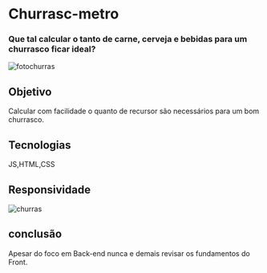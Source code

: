 # Churrasc-metro
### Que tal calcular o tanto de carne, cerveja e bebidas para um churrasco ficar ideal?

![fotochurras](https://user-images.githubusercontent.com/84913052/157377871-125f42cc-5202-4b55-92db-c3e4fb2d15fc.png)

## Objetivo
Calcular com facilidade o quanto de recursor são necessários para um bom churrasco.

## Tecnologias
JS,HTML,CSS

## Responsividade

![churras](https://user-images.githubusercontent.com/84913052/157378853-d3c958c4-51ae-423f-9a26-e713c3a627dd.gif)

## conclusão
Apesar do foco em Back-end nunca e demais revisar os fundamentos do Front.
